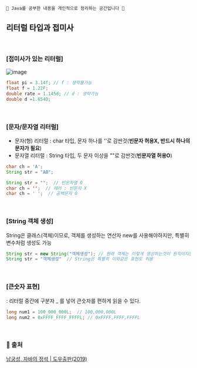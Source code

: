 ```📝 Java를 공부한 내용을 개인적으로 정리하는 공간입니다 📝```
</br>
## 리터럴 타입과 접미사
</br>

### [접미사가 있는 리터럴]
![image](https://user-images.githubusercontent.com/125248034/226650490-baeba71e-d364-4dc0-b0fa-adc63d9669ec.png)
```java
float pi = 3.14f; // f : 생략불가능
float f = 1.22F;
double rate = 1.145d; // d : 생략가능
double d =1.654D;
```
</br>

### [문자/문자열 리터럴]
- 문자(형) 리터럴 : char 타입, 문자 하나를 ''로 감싼것(**빈문자 허용X, 반드시 하나의 문자가 필요**)
- 문자열 리터럴 : String 타입, 두 문자 이상을 ""로 감싼것(**빈문자열 허용O**)

```java
char ch = 'A';
String str = "AB";
```

```java
String str = "";  // 빈문자열 O
char ch = '';  // 에러 : 빈문자 X
char ch = ' ';  // 공백문자 O
```
</br>

### [String 객체 생성]
String은 클래스(객체)이므로, 객체를 생성하는 연산자 new를 사용해야하지만, 특별히 변수처럼 생성도 가능

```java
String str = new String("객체생성"); // 원래 객체는 이렇게 생성하는것이 원칙이지만,
String str = "객체생성"  // String은 특별히 이와같은 표현도 허용
```

</br>

### [큰숫자 표현]
: 리터럴 중간에 구분자 _ 를 넣어 큰숫자를 편하게 읽을 수 있다.
```java
long num1 = 100_000_000L;  // 100,000,000L
long num2 = 0xFFFF_FFFF_FFFFL; // 0xFFFF,FFFF,FFFFL
```
</br>

### 📖 출처
[남궁성, 자바의 정석 | 도우출판(2019)](https://search.shopping.naver.com/book/catalog/32473359191?cat_id=50010920&frm=PBOKPRO&query=%EC%8B%A0%EC%9A%A9%EA%B6%8C%2C+%EC%9D%B4%EA%B2%83%EC%9D%B4+%EC%9E%90%EB%B0%94%EB%8B%A4&NaPm=ct%3Dle1rsga8%7Cci%3De42b2580fb09409e9b39857c4827b7c7d8c702db%7Ctr%3Dboknx%7Csn%3D95694%7Chk%3Df49fed952e8581ad2fe2e2a338c10dc97878927f](https://search.shopping.naver.com/book/catalog/32445669710?cat_id=50010920&frm=PBOKPRO&query=Java%EC%9D%98+%EC%A0%95%EC%84%9D%3A+%EA%B8%B0%EC%B4%88%ED%8E%B8+%EC%84%B8%ED%8A%B8&NaPm=ct%3Dlficwzso%7Cci%3D795609fab6c6d4761ac20504a864eef29619ace8%7Ctr%3Dboknx%7Csn%3D95694%7Chk%3Da41e8bdaf7e28c4f744941d64280daeb220bf3d3))
